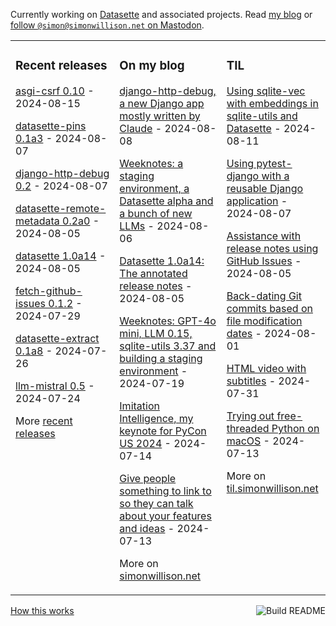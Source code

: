 Currently working on [Datasette](https://datasette.io/) and associated projects. Read [my blog](https://simonwillison.net/) or <a href="https://fedi.simonwillison.net/@simon">follow `@simon@simonwillison.net` on Mastodon</a>.

<table><tr><td valign="top" width="33%">

### Recent releases
<!-- recent_releases starts -->
[asgi-csrf 0.10](https://github.com/simonw/asgi-csrf/releases/tag/0.10) - 2024-08-15

[datasette-pins 0.1a3](https://github.com/datasette/datasette-pins/releases/tag/0.1a3) - 2024-08-07

[django-http-debug 0.2](https://github.com/simonw/django-http-debug/releases/tag/0.2) - 2024-08-07

[datasette-remote-metadata 0.2a0](https://github.com/simonw/datasette-remote-metadata/releases/tag/0.2a0) - 2024-08-05

[datasette 1.0a14](https://github.com/simonw/datasette/releases/tag/1.0a14) - 2024-08-05

[fetch-github-issues 0.1.2](https://github.com/simonw/fetch-github-issues/releases/tag/0.1.2) - 2024-07-29

[datasette-extract 0.1a8](https://github.com/datasette/datasette-extract/releases/tag/0.1a8) - 2024-07-26

[llm-mistral 0.5](https://github.com/simonw/llm-mistral/releases/tag/0.5) - 2024-07-24
<!-- recent_releases ends -->
More [recent releases](https://github.com/simonw/simonw/blob/main/releases.md)
</td><td valign="top" width="34%">

### On my blog
<!-- blog starts -->
[django-http-debug, a new Django app mostly written by Claude](https://simonwillison.net/2024/Aug/8/django-http-debug/) - 2024-08-08

[Weeknotes: a staging environment, a Datasette alpha and a bunch of new LLMs](https://simonwillison.net/2024/Aug/6/staging/) - 2024-08-06

[Datasette 1.0a14: The annotated release notes](https://simonwillison.net/2024/Aug/5/datasette-1a14/) - 2024-08-05

[Weeknotes: GPT-4o mini, LLM 0.15, sqlite-utils 3.37 and building a staging environment](https://simonwillison.net/2024/Jul/19/weeknotes/) - 2024-07-19

[Imitation Intelligence, my keynote for PyCon US 2024](https://simonwillison.net/2024/Jul/14/pycon/) - 2024-07-14

[Give people something to link to so they can talk about your features and ideas](https://simonwillison.net/2024/Jul/13/give-people-something-to-link-to/) - 2024-07-13
<!-- blog ends -->
More on [simonwillison.net](https://simonwillison.net/)
</td><td valign="top" width="33%">

### TIL
<!-- tils starts -->
[Using sqlite-vec with embeddings in sqlite-utils and Datasette](https://til.simonwillison.net/sqlite/sqlite-vec) - 2024-08-11

[Using pytest-django with a reusable Django application](https://til.simonwillison.net/django/pytest-django) - 2024-08-07

[Assistance with release notes using GitHub Issues](https://til.simonwillison.net/github/release-note-assistance) - 2024-08-05

[Back-dating Git commits based on file modification dates](https://til.simonwillison.net/git/backdate-git-commits) - 2024-08-01

[HTML video with subtitles](https://til.simonwillison.net/html/video-with-subtitles) - 2024-07-31

[Trying out free-threaded Python on macOS](https://til.simonwillison.net/python/trying-free-threaded-python) - 2024-07-13
<!-- tils ends -->
More on [til.simonwillison.net](https://til.simonwillison.net/)
</td></tr></table>

<a href="https://github.com/simonw/simonw/actions"><img src="https://github.com/simonw/simonw/workflows/Build%20README/badge.svg" align="right" alt="Build README"></a> <a href="https://simonwillison.net/2020/Jul/10/self-updating-profile-readme/">How this works</a>
